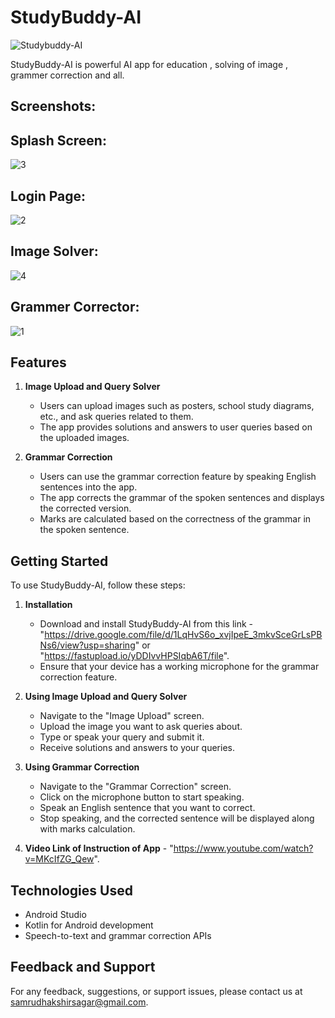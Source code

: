 # StudyBuddy-AI

![Studybuddy-AI](https://github.com/samrudha01codespace/StudyBuddyAI/assets/144599345/c5a9e444-df5c-415c-b550-e1684ec93070)


StudyBuddy-AI is powerful AI app for education , solving of image , grammer correction and all.

## Screenshots:

## Splash Screen:

![3](https://github.com/samrudha01codespace/StudyBuddyAI/assets/144599345/16243f66-952d-47f0-bc98-8dd1738f21d6)

## Login Page:

![2](https://github.com/samrudha01codespace/StudyBuddyAI/assets/144599345/7f18bda5-a5d0-4b2a-8d33-8efa025e46f7)

## Image Solver:

![4](https://github.com/samrudha01codespace/StudyBuddyAI/assets/144599345/5fab645e-3b32-4360-8029-66aae8ea0888)

## Grammer Corrector:

![1](https://github.com/samrudha01codespace/StudyBuddyAI/assets/144599345/ddbf1d24-a31a-4600-861e-3ea370d60b26)


## Features

1. **Image Upload and Query Solver**
   - Users can upload images such as posters, school study diagrams, etc., and ask queries related to them.
   - The app provides solutions and answers to user queries based on the uploaded images.

2. **Grammar Correction**
   - Users can use the grammar correction feature by speaking English sentences into the app.
   - The app corrects the grammar of the spoken sentences and displays the corrected version.
   - Marks are calculated based on the correctness of the grammar in the spoken sentence.

## Getting Started

To use StudyBuddy-AI, follow these steps:

1. **Installation**
   - Download and install StudyBuddy-AI from this link - "https://drive.google.com/file/d/1LqHvS6o_xvjIpeE_3mkvSceGrLsPBNs6/view?usp=sharing" or "https://fastupload.io/yDDIvvHPSIqbA6T/file".
   - Ensure that your device has a working microphone for the grammar correction feature.
     
2. **Using Image Upload and Query Solver**
   - Navigate to the "Image Upload" screen.
   - Upload the image you want to ask queries about.
   - Type or speak your query and submit it.
   - Receive solutions and answers to your queries.

3. **Using Grammar Correction**
   - Navigate to the "Grammar Correction" screen.
   - Click on the microphone button to start speaking.
   - Speak an English sentence that you want to correct.
   - Stop speaking, and the corrected sentence will be displayed along with marks calculation.
  
4. **Video Link of Instruction of App** - "https://www.youtube.com/watch?v=MKcIfZG_Qew".

## Technologies Used

- Android Studio
- Kotlin for Android development
- Speech-to-text and grammar correction APIs

## Feedback and Support

For any feedback, suggestions, or support issues, please contact us at samrudhakshirsagar@gmail.com.
